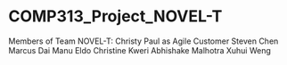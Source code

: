 # COMP313_Project_NOVEL-T

Members of Team NOVEL-T: 
Christy Paul as Agile Customer 
Steven Chen
Marcus Dai
Manu Eldo
Christine Kweri
Abhishake Malhotra
Xuhui Weng
